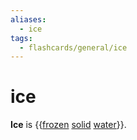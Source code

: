 ```yaml
---
aliases:
  - ice
tags:
  - flashcards/general/ice
---
```


# ice

__Ice__ is {{[frozen](freezing.md) [solid](solid.md) [water](water.md)}}.
